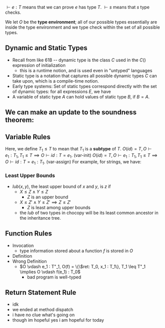 $\vdash e : T$ means that we can prove $e$ has type $T$.
$\vdash s$ means that $s$ type checks. 

We let $O$ be the **type environment**; all of our possible types essentially are inside the type environment and we type check within the set of all possible types.
## Dynamic and Static Types
- Recall from like 61B -- dynamic type is the class $C$ used in the $C()$ expression of initialization
	- this is a runtime notion, and is used even in "untyped" languages
- Static type is a notation that captures all possible dynamic types $C$ can take upon, which is a compile-time notion.
- Early type systems: Set of static types correspond directly with the set of dynamic types: for all expressions $E$, we have 
- A variable of static type $A$ can hold values of static type $B$, if $B = A$.

We can make an update to the soundness theorem:
- 
## Variable Rules
Here, we define $T_1 \leq T$ to mean that $T_1$ is a **subtype** of $T$.
	$O(id) = T, O \vdash e_1 : T_1, T_1 \leq T \implies O \vdash id: T = e_1$. (var-init)
	$O(id) = T, O \vdash e_1 : T_1, T_1 \leq T \implies O \vdash id: T = e_1 : T_1$. (var-assign)
For example, for strings, we have:
### Least Upper Bounds
* $lub(x, y)$, the least upper bound of $x$ and $y$\, is $z$ if 
	* $X \leq Z \land Y \leq Z$
		* $Z$ is an upper bound
	* $X \leq Z' \land Y \leq Z' \implies Z \leq Z'$
		* $Z$ is least among upper bounds
	* the $lub$ of two types in chocopy will be its least common ancestor in the inheritance tree.
## Function Rules
- Invocation
	- type information stored about a function $f$ is stored in $O$
- Definition
- Wrong Definition
	- $O \vdash e_1 : T"_1, O(f) = \{\$ret: T_0, x_1 : T_1\}, T_1 \leq T"_1 \implies O \vdash f(e_1) : T_0$  
		- bad program is well-typed
## Return Statement Rule
- idk
- we ended at method dispatch
- i have no clue what's going on
- though im hopeful yes i am hopeful for today